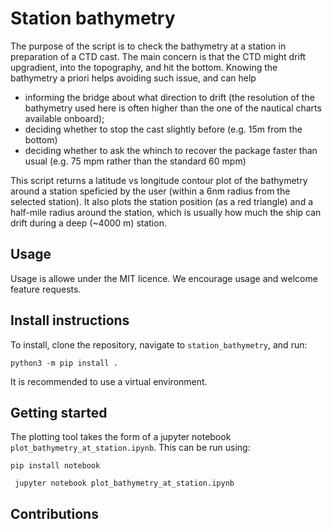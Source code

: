 # Station bathymetry
The purpose of the script is to check the bathymetry at a station in preparation of a CTD cast. The main concern is that the CTD might drift upgradient, into the topography, and hit the bottom. Knowing the bathymetry a priori helps avoiding such issue, and can help 
- informing the bridge about what direction to drift (the resolution of the bathymetry used here is often higher than the one of the nautical charts available onboard);
- deciding whether to stop the cast slightly before (e.g. 15m from the bottom)
- deciding whether to ask the whinch to recover the package faster than usual (e.g. 75 mpm rather than the standard 60 mpm)

This script returns a latitude vs longitude contour plot of the bathymetry around a station speficied by the user (within a 6nm radius from the selected station). It also plots the station position (as a red triangle) and a half-mile radius around the station, which is usually how much the ship can drift during a deep (~4000 m) station.

## Usage
Usage is allowe under the MIT licence. We encourage usage and welcome feature requests.


## Install instructions 

To install, clone the repository, navigate to `station_bathymetry`, and run:
	
	python3 -m pip install .

It is recommended to use a virtual environment.

## Getting started

The plotting tool takes the form of a jupyter notebook `plot_bathymetry_at_station.ipynb`.
This can be run using:

	pip install notebook

   	 jupyter notebook plot_bathymetry_at_station.ipynb


## Contributions
